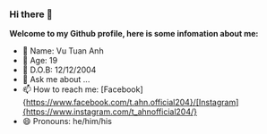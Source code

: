 ### Hi there 👋
**Welcome to my Github profile, here is some infomation about me:**
- 🔭 Name: Vu Tuan Anh
- 🌱 Age: 19
- 👯 D.O.B: 12/12/2004
- 💬 Ask me about ...
- 📫 How to reach me: [Facebook]{https://www.facebook.com/t.ahn.official204}/[Instagram]{https://www.instagram.com/t_ahnofficial204/}
- 😄 Pronouns: he/him/his


<!--
**takeisan24/takeisan24** is a ✨ _special_ ✨ repository because its `README.md` (this file) appears on your GitHub profile.
-->
